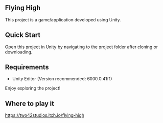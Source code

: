 ## Flying High

This project is a game/application developed using Unity.

## Quick Start

Open this project in Unity by navigating to the project folder after cloning or downloading.

## Requirements

- Unity Editor (Version recommended: 6000.0.41f1)

Enjoy exploring the project!

## Where to play it 
https://two42studios.itch.io/flying-high
